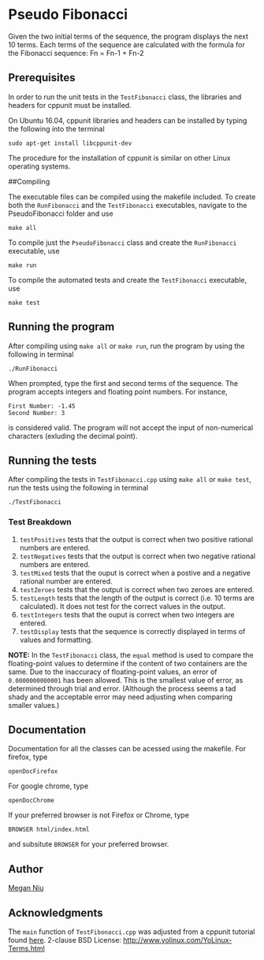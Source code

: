 # Pseudo Fibonacci

Given the two initial terms of the sequence, the program displays the next 10 terms. Each terms of the sequence are calculated with the formula for the Fibonacci sequence: Fn = Fn-1 + Fn-2

## Prerequisites

In order to run the unit tests in the `TestFibonacci` class, the libraries and headers for cppunit must be installed.

On Ubuntu 16.04, cppunit libraries and headers can be installed by typing the following into the terminal
```
sudo apt-get install libcppunit-dev
```
The procedure for the installation of cppunit is similar on other Linux operating systems.

##Compiling

The executable files can be compiled using the makefile included. To create both the `RunFibonacci`  and the `TestFibonacci` executables, navigate to the PseudoFibonacci folder and use

```
make all
```
To compile just the `PseudoFibonacci` class and create the `RunFibonacci` executable, use
```
make run
```
To compile the automated tests and create the `TestFibonacci` executable, use
```
make test
```
## Running the program

After compiling using `make all` or `make run`, run the program by using the following in terminal
```
./RunFibonacci
```
When prompted, type the first and second terms of the sequence. The program accepts integers and floating point numbers. For instance,
```
First Number: -1.45
Second Number: 3
```
is considered valid. The program will not accept the input of non-numerical characters (exluding the decimal point).

## Running the tests

After compiling the tests in `TestFibonacci.cpp` using `make all` or `make test`, run the tests using the following in terminal
```
./TestFibonacci
```

### Test Breakdown

1. `testPositives` tests that the output is correct when two positive rational numbers are entered.
2. `testNegatives` tests that the output is correct when two negative rational numbers are entered.
3. `testMixed` tests that the ouput is correct when a postive and a negative rational number are entered.
4. `testZeroes` tests that the output is correct when two zeroes are entered.
5. `testLength` tests that the length of the output is correct (i.e. 10 terms are calculated). It does not test for the correct values in the output.
6. `testIntegers` tests that the ouput is correct when two integers are entered.
7. `testDisplay` tests that the sequence is correctly displayed in terms of values and formatting.

**NOTE:**
In the `TestFibonacci` class, the `equal` method is used to compare the floating-point values to determine if the content of two containers are the same. Due to the inaccuracy of floating-point values, an error of `0.0000000000001` has been allowed. This is the smallest value of error, as determined through trial and error. (Although the process seems a tad shady and the acceptable error may need adjusting when comparing smaller values.)

## Documentation

Documentation for all the classes can be acessed using the makefile. For firefox, type

```
openDocFirefox
```
For google chrome, type
```
openDocChrome
```
If your preferred browser is not Firefox or Chrome, type
```
BROWSER html/index.html
```
and subsitute `BROWSER` for your preferred browser.

## Author

[Megan Niu](https://github.com/meganniu)

## Acknowledgments

The `main` function of `TestFibonacci.cpp` was adjusted from a cppunit tutorial found [here](yolinux.com/TUTORIALS/CppUnit.html).
2-clause BSD License: <http://www.yolinux.com/YoLinux-Terms.html>
